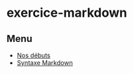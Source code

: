 # exercice-markdown

## Menu

* [Nos débuts](https://github.com/Qlfvr/exercice-markdown/blob/master/nos_debuts.md)
* [Syntaxe Markdown](https://github.com/Qlfvr/exercice-markdown/blob/master/syntaxe_markdown.md)